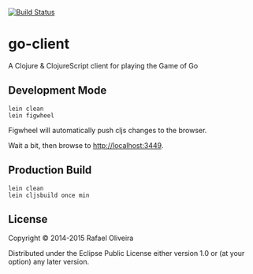 [![Build Status](https://snap-ci.com/ludug3r0/go-client/branch/master/build_image)](https://snap-ci.com/ludug3r0/go-client/branch/master)
# go-client

A Clojure & ClojureScript client for playing the Game of Go

## Development Mode

```
lein clean
lein figwheel
```

Figwheel will automatically push cljs changes to the browser.

Wait a bit, then browse to [http://localhost:3449](http://localhost:3449).

## Production Build

```
lein clean
lein cljsbuild once min
```

## License

Copyright © 2014-2015 Rafael Oliveira

Distributed under the Eclipse Public License either version 1.0 or (at
your option) any later version.
